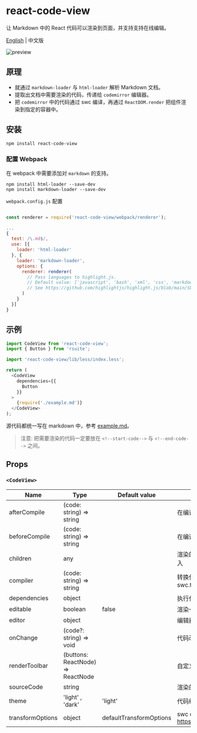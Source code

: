 # react-code-view

让 Markdown 中的 React 代码可以渲染到页面，并支持支持在线编辑。

[English][readm-en] | 中文版

![preview](https://user-images.githubusercontent.com/1203827/44707274-a30c0f80-aad6-11e8-8cc5-9cf7daf4d9e2.gif)

## 原理

- 就通过 `markdown-loader` 与 `html-loader` 解析 Markdown 文档。
- 提取出文档中需要渲染的代码，传递给 `codemirror` 编辑器。
- 把 `codemirror` 中的代码通过 swc 编译，再通过 `ReactDOM.render` 把组件渲染到指定的容器中。

## 安装

```
npm install react-code-view
```

### 配置 Webpack

在 webpack 中需要添加对 `markdown` 的支持。

```
npm install html-loader --save-dev
npm install markdown-loader --save-dev
```

`webpack.config.js` 配置

```js

const renderer = require('react-code-view/webpack/renderer');

...
{
  test: /\.md$/,
  use: [{
    loader: 'html-loader'
  }, {
    loader: 'markdown-loader',
    options: {
      renderer: renderer(
        // Pass languages to highlight.js.
        // Default value: ['javascript', 'bash', 'xml', 'css', 'markdown', 'less']
        // See https://github.com/highlightjs/highlight.js/blob/main/SUPPORTED_LANGUAGES.md
      )
    }
  }]
}
```

## 示例

```js
import CodeView from 'react-code-view';
import { Button } from 'rsuite';

import 'react-code-view/lib/less/index.less';

return (
  <CodeView
    dependencies={{
      Button
    }}
  >
    {require('./example.md')}
  </CodeView>
);
```

源代码都统一写在 markdown 中，参考 [example.md](https://raw.githubusercontent.com/simonguo/react-code-view/master/docs/example.md)。

> 注意: 把需要渲染的代码一定要放在 `<!--start-code-->` 与 `<!--end-code-->` 之间。

## Props

### `<CodeView>`

| Name             | Type                              | Default value           | Description                                                     |
| ---------------- | --------------------------------- | ----------------------- | --------------------------------------------------------------- |
| afterCompile     | (code: string) => string          |                         | 在编译代码之后执行                                              |
| beforeCompile    | (code: string) => string          |                         | 在编译代码之前执行                                              |
| children         | any                               |                         | 渲染的代码。 通常通过 `markdown-loader`` 导入                   |
| compiler         | (code: string) => string          |                         | 转换代码的编译器。 默认使用 swc.transformSync                   |
| dependencies     | object                            |                         | 执行代码所需的依赖对象                                          |
| editable         | boolean                           | false                   | 渲染一个可以修改源代码的代码编辑器                              |
| editor           | object                            |                         | 编辑器属性配置                                                  |
| onChange         | (code?: string) => void           |                         | 代码改变后执行的回调                                            |
| renderToolbar    | (buttons: ReactNode) => ReactNode |                         | 自定义渲染工具栏                                                |
| sourceCode       | string                            |                         | 渲染的代码                                                      |
| theme            | 'light' , 'dark'                  | 'light'                 | 代码编辑器主题，应用于 CodeMirror                               |
| transformOptions | object                            | defaultTransformOptions | swc configuration https://swc.rs/docs/configuration/compilation |

[readm-en]: https://github.com/simonguo/react-code-view/blob/master/README.md
